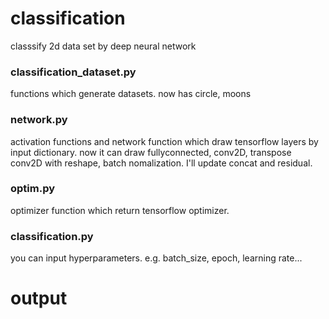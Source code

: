# classification
classsify 2d data set by deep neural network

### classification_dataset.py
functions which generate datasets. now has circle, moons

### network.py
activation functions and network function which draw tensorflow layers by input dictionary.
now it can draw fullyconnected, conv2D, transpose conv2D with reshape, batch nomalization. I'll update concat and residual.

### optim.py
optimizer function which return tensorflow optimizer.

### classification.py
you can input hyperparameters. e.g. batch_size, epoch, learning rate...

# output
